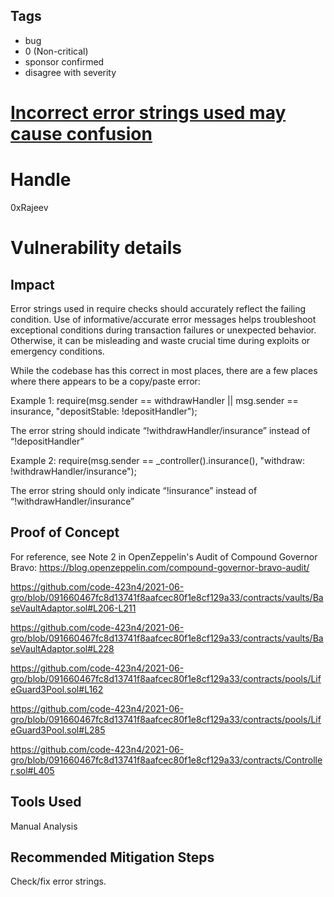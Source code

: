 ## Tags

- bug
- 0 (Non-critical)
- sponsor confirmed
- disagree with severity

# [Incorrect error strings used may cause confusion](https://github.com/code-423n4/2021-06-gro-findings/issues/58) 

# Handle

0xRajeev


# Vulnerability details

## Impact

Error strings used in require checks should accurately reflect the failing condition. Use of informative/accurate error messages helps troubleshoot exceptional conditions during transaction failures or unexpected behavior. Otherwise, it can be misleading and waste crucial time during exploits or emergency conditions. 

While the codebase has this correct in most places, there are a few places where there appears to be a copy/paste error:

Example 1: require(msg.sender == withdrawHandler || msg.sender == insurance, "depositStable: !depositHandler");

The error string should indicate “!withdrawHandler/insurance” instead of “!depositHandler”

Example 2: require(msg.sender == _controller().insurance(), "withdraw: !withdrawHandler/insurance");

The error string should only indicate “!insurance” instead of “!withdrawHandler/insurance”

## Proof of Concept

For reference, see Note 2 in OpenZeppelin's Audit of Compound Governor Bravo: https://blog.openzeppelin.com/compound-governor-bravo-audit/

https://github.com/code-423n4/2021-06-gro/blob/091660467fc8d13741f8aafcec80f1e8cf129a33/contracts/vaults/BaseVaultAdaptor.sol#L206-L211

https://github.com/code-423n4/2021-06-gro/blob/091660467fc8d13741f8aafcec80f1e8cf129a33/contracts/vaults/BaseVaultAdaptor.sol#L228

https://github.com/code-423n4/2021-06-gro/blob/091660467fc8d13741f8aafcec80f1e8cf129a33/contracts/pools/LifeGuard3Pool.sol#L162

https://github.com/code-423n4/2021-06-gro/blob/091660467fc8d13741f8aafcec80f1e8cf129a33/contracts/pools/LifeGuard3Pool.sol#L285

https://github.com/code-423n4/2021-06-gro/blob/091660467fc8d13741f8aafcec80f1e8cf129a33/contracts/Controller.sol#L405


## Tools Used

Manual Analysis

## Recommended Mitigation Steps

Check/fix error strings.

